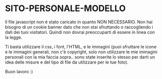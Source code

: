# SITO-PERSONALE-MODELLO

Il file javascript non è stato caricato in quanto NON NECESSARIO. Non hai bisogno di un cookie banner dato che non stai sfruttando o raccogliendo i dati dei tuoi visitatori. Quindi non dovrai preoccuparti di essere in linea con la legge.

Ti basta utilizzare il css, i font, l'HTML, e le immagini (puoi sfruttare le icone e le immagini generali, non c'è copyright, solo non utilizzare le mie immagini personali con la mia faccia sopra.. sono state inserite lo stesso per darti un idea delle misure e del tipo di file da utilizzare per le tue foto).

Buon lavoro :)

